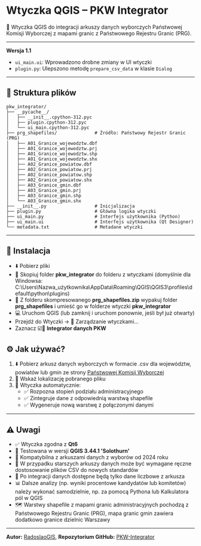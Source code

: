 # Wtyczka QGIS – PKW Integrator

🧩 Wtyczka QGIS do integracji arkuszy danych wyborczych Państwowej Komisji Wyborczej z mapami granic z Państwowego Rejestru Granic (PRG).

---

**Wersja 1.1**
- `ui_main.ui`: Wprowadzono drobne zmiany w UI wtyczki
- `plugin.py`: Ulepszono metodę `prepare_csv_data` w klasie `Dialog`

---

## 📁 Struktura plików

```plaintext
pkw_integrator/
├── __pycache__/
│   ├── __init__.cpython-312.pyc
│   ├── plugin.cpython-312.pyc
│   └── ui_main.cpython-312.pyc
├── prg_shapefiles/              # Źródło: Państwowy Rejestr Granic (PRG)
│   ├── A01_Granice_wojewodztw.dbf
│   ├── A01_Granice_wojewodztw.prj
│   ├── A01_Granice_wojewodztw.shp
│   ├── A01_Granice_wojewodztw.shx
│   ├── A02_Granice_powiatow.dbf
│   ├── A02_Granice_powiatow.prj
│   ├── A02_Granice_powiatow.shp
│   ├── A02_Granice_powiatow.shx
│   ├── A03_Granice_gmin.dbf
│   ├── A03_Granice_gmin.prj
│   ├── A03_Granice_gmin.shp
│   └── A03_Granice_gmin.shx
├── __init__.py                  # Inicjalizacja
├── plugin.py                    # Główna logika wtyczki
├── ui_main.py                   # Interfejs użytkownika (Python)
├── ui_main.ui                   # Interfejs użytkownika (Qt Designer)
└── metadata.txt                 # Metadane wtyczki
```

---

## 🔧 Instalacja

- ⬇️ Pobierz pliki
- 📁 Skopiuj folder **pkw_integrator** do folderu z wtyczkami (domyślnie dla Windowsa: C:\Users\Nazwa_użytkownika\AppData\Roaming\QGIS\QGIS3\profiles\default\python\plugins)
- 📁 Z folderu skompresowanego **prg_shapefiles.zip** wypakuj folder **prg_shapefiles** i umieść go w folderze wtyczki **pkw_integrator**
- 💻 Uruchom QGIS (lub zamknij i uruchom ponownie, jeśli był już otwarty)
- Przejdź do Wtyczki → 🧩 Zarządzanie wtyczkami...
- Zaznacz ☑️🧩 **Integrator danych PKW**

## ⚙️ Jak używać?

1. ⬇️ Pobierz arkusz danych wyborczych w formacie .csv dla województw, powiatów lub gmin ze strony [Państwowej Komisji Wyborczej](https://pkw.gov.pl)
2. 📁 Wskaż lokalizację pobranego pliku
3. 🧩 Wtyczka automatycznie:
   - ✅ Rozpozna stopień podziału administracyjnego
   - ✅ Zintegruje dane z odpowiednią warstwą shapefile
   - ✅ Wygeneruje nową warstwę z połączonymi danymi

---

## ⚠️ Uwagi

- ✅ Wtyczka zgodna z **Qt6**
- 🧪 Testowana w wersji **QGIS 3.44.1 'Solothurn'**
- 📅 Kompatybilna z arkuszami danych z wyborów od 2024 roku
- 🔄 W przypadku starszych arkuszy danych może być wymagane ręczne dostosowanie plików CSV do nowych standardów
- 🧮 Po integracji danych dostępne będą tylko dane liczbowe z arkusza
- 📊 Dalsze analizy (np. wyniki procentowe kandydatów lub komitetów) należy wykonać samodzielnie, np. za pomocą Pythona lub Kalkulatora pól w QGIS
- 🗺️ Warstwy shapefile z mapami granic administracyjnych pochodzą z Państwowego Rejestru Granic (PRG), mapa granic gmin zawiera dodatkowo granice dzielnic Warszawy

---

**Autor:** [RadoslaoGIS](https://github.com/RadoslaoGIS), **Repozytorium GitHub:** [PKW-Integrator](https://github.com/RadoslaoGIS/PKW-Integrator)
